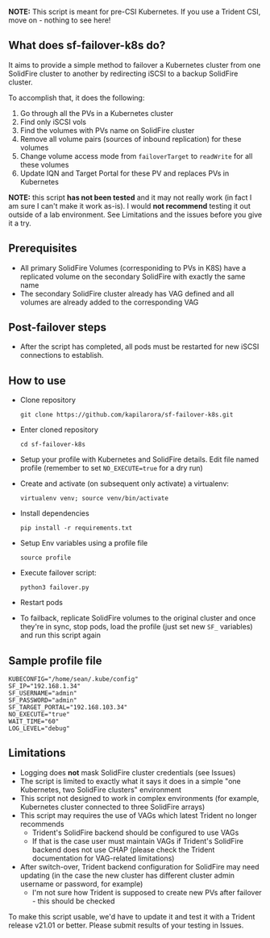 **NOTE:** This script is meant for pre-CSI Kubernetes. If you use a Trident CSI, move on - nothing to see here!

## What does sf-failover-k8s do?

It aims to provide a simple method to failover a Kubernetes cluster from one SolidFire cluster to another by redirecting iSCSI to a backup SolidFire cluster.

To accomplish that, it does the following:

1) Go through all the PVs in a Kubernetes cluster
2) Find only iSCSI vols
3) Find the volumes with PVs name on SolidFire cluster
4) Remove all volume pairs (sources of inbound replication) for these volumes
5) Change volume access mode from `failoverTarget` to `readWrite` for all these volumes
6) Update IQN and Target Portal for these PV and replaces PVs in Kubernetes

**NOTE:** this script **has not been tested** and it may not really work (in fact I am sure I can't make it work as-is). I would **not recommend** testing it out outside of a lab environment. See Limitations and the issues before you give it a try.

## Prerequisites

- All primary SolidFire Volumes (corresponiding to PVs in K8S) have a replicated volume on the secondary SolidFire with exactly the same name
- The secondary SolidFire cluster already has VAG defined and all volumes are already added to the corresponding VAG

## Post-failover steps

- After the script has completed, all pods must be restarted for new iSCSI connections to establish.

## How to use

- Clone repository

  `git clone https://github.com/kapilarora/sf-failover-k8s.git`

- Enter cloned repository
  
  `cd sf-failover-k8s`

- Setup your profile with Kubernetes and SolidFire details. Edit file named profile (remember to set `NO_EXECUTE=true` for a dry run)

- Create and activate (on subsequent only activate) a virtualenv:
  
  `virtualenv venv; source venv/bin/activate`

- Install dependencies

  `pip install -r requirements.txt`

- Setup Env variables using a profile file
  
  `source profile`

- Execute failover script:
 
  `python3 failover.py`

- Restart pods

- To failback, replicate SolidFire volumes to the original cluster and once they're in sync, stop pods, load the profile (just set new `SF_` variables) and run this script again

## Sample profile file

```raw
KUBECONFIG="/home/sean/.kube/config"
SF_IP="192.168.1.34"
SF_USERNAME="admin"
SF_PASSWORD="admin"
SF_TARGET_PORTAL="192.168.103.34"
NO_EXECUTE="true"
WAIT_TIME="60"
LOG_LEVEL="debug"
```

## Limitations

- Logging does **not** mask SolidFire cluster credentials (see Issues)
- The script is limited to exactly what it says it does in a simple "one Kubernetes, two SolidFire clusters" environment
- This script not designed to work in complex environments (for example, Kubernetes cluster connected to three SolidFire arrays)
- This script may requires the use of VAGs which latest Trident no longer recommends
  - Trident's SolidFire backend should be configured to use VAGs
  - If that is the case user must maintain VAGs if Trident's SolidFire backend does not use CHAP (please check the Trident documentation for VAG-related limitations)
- After switch-over, Trident backend configuration for SolidFire may need updating (in the case the new cluster has different cluster admin username or password, for example)
  - I'm not sure how Trident is supposed to create new PVs after failover - this should be checked

To make this script usable, we'd have to update it and test it with a Trident release v21.01 or better. Please submit results of your testing in Issues.
